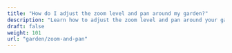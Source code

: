 ```yaml
---
title: "How do I adjust the zoom level and pan around my garden?"
description: "Learn how to adjust the zoom level and pan around your garden"
draft: false
weight: 101
url: "garden/zoom-and-pan"
---
```

